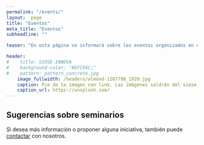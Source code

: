 ```yaml
---
permalink: "/events/"
layout:  page
title: "Eventos"
meta_title: "Eventos"
subheadline: ""

teaser: "En esta página se informará sobre los eventos organizados en el marco del proyecto SIOSE-INNOVA. Principalmente, organizaremos seminarios temáticos de carácter abierto sobre el proyecto y otros temas relacionados con la investigación."

header:
#    title: SIOSE-INNOVA
#    background-color: "#EFC94C;"
#    pattern: pattern_concrete.jpg
    image_fullwidth: /headers/almond-1287798_1920.jpg
    caption: Pie de la imagen con link. Las imágenes saldrán del siose, vuelos, históricos, etc
    caption_url: https://unsplash.com/
---
```



## Sugerencias sobre seminarios

Si desea más información o proponer alguna iniciativa, también puede [contactar](/contact/) con nosotros.



